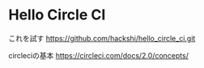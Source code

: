 # Hello Circle CI

これを試す
https://github.com/hackshi/hello_circle_ci.git

circleciの基本
https://circleci.com/docs/2.0/concepts/
